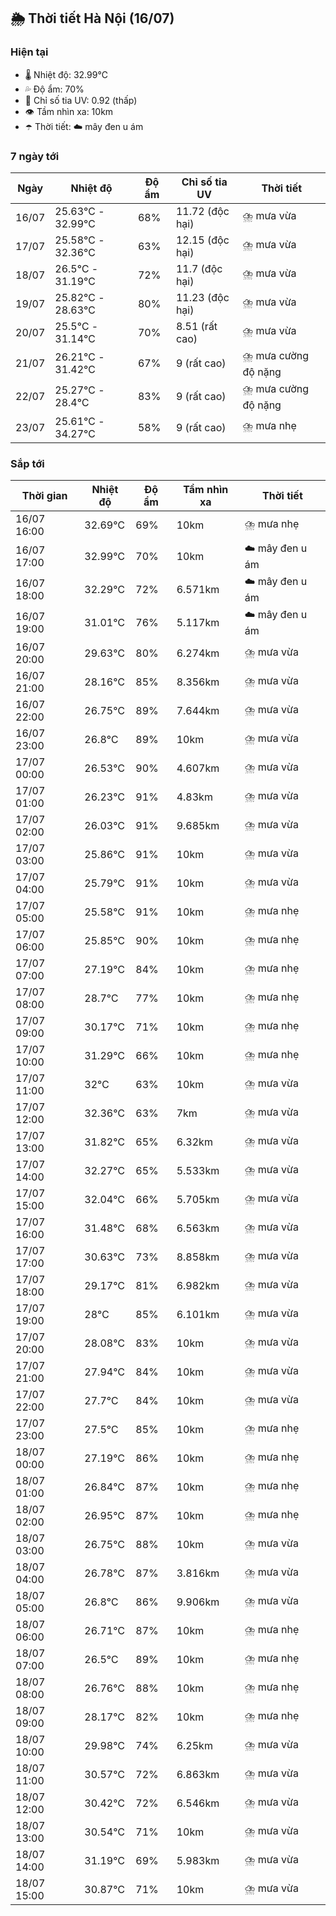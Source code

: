 ## 🌦️ Thời tiết Hà Nội (16/07)

### Hiện tại

- 🌡️ Nhiệt độ: 32.99℃
- 💦 Độ ẩm: 70%
- 🌟 Chỉ số tia UV: 0.92 (thấp)
- 👁️ Tầm nhìn xa: 10km
- ☂️ Thời tiết: ☁️ mây đen u ám

### 7 ngày tới

| Ngày | Nhiệt độ | Độ ẩm | Chỉ số tia UV | Thời tiết |
| --- | --- | --- | --- | --- |
| 16/07 | 25.63℃ - 32.99℃ | 68% | 11.72 (độc hại) | ⛈️ mưa vừa |
| 17/07 | 25.58℃ - 32.36℃ | 63% | 12.15 (độc hại) | ⛈️ mưa vừa |
| 18/07 | 26.5℃ - 31.19℃ | 72% | 11.7 (độc hại) | ⛈️ mưa vừa |
| 19/07 | 25.82℃ - 28.63℃ | 80% | 11.23 (độc hại) | ⛈️ mưa vừa |
| 20/07 | 25.5℃ - 31.14℃ | 70% | 8.51 (rất cao) | ⛈️ mưa vừa |
| 21/07 | 26.21℃ - 31.42℃ | 67% | 9 (rất cao) | ⛈️ mưa cường độ nặng |
| 22/07 | 25.27℃ - 28.4℃ | 83% | 9 (rất cao) | ⛈️ mưa cường độ nặng |
| 23/07 | 25.61℃ - 34.27℃ | 58% | 9 (rất cao) | ⛈️ mưa nhẹ |

### Sắp tới

| Thời gian | Nhiệt độ | Độ ẩm | Tầm nhìn xa | Thời tiết |
| --- | --- | --- | --- | --- |
| 16/07 16:00 | 32.69℃ | 69% | 10km | ⛈️ mưa nhẹ |
| 16/07 17:00 | 32.99℃ | 70% | 10km | ☁️ mây đen u ám |
| 16/07 18:00 | 32.29℃ | 72% | 6.571km | ☁️ mây đen u ám |
| 16/07 19:00 | 31.01℃ | 76% | 5.117km | ☁️ mây đen u ám |
| 16/07 20:00 | 29.63℃ | 80% | 6.274km | ⛈️ mưa vừa |
| 16/07 21:00 | 28.16℃ | 85% | 8.356km | ⛈️ mưa vừa |
| 16/07 22:00 | 26.75℃ | 89% | 7.644km | ⛈️ mưa vừa |
| 16/07 23:00 | 26.8℃ | 89% | 10km | ⛈️ mưa vừa |
| 17/07 00:00 | 26.53℃ | 90% | 4.607km | ⛈️ mưa vừa |
| 17/07 01:00 | 26.23℃ | 91% | 4.83km | ⛈️ mưa vừa |
| 17/07 02:00 | 26.03℃ | 91% | 9.685km | ⛈️ mưa vừa |
| 17/07 03:00 | 25.86℃ | 91% | 10km | ⛈️ mưa vừa |
| 17/07 04:00 | 25.79℃ | 91% | 10km | ⛈️ mưa vừa |
| 17/07 05:00 | 25.58℃ | 91% | 10km | ⛈️ mưa nhẹ |
| 17/07 06:00 | 25.85℃ | 90% | 10km | ⛈️ mưa nhẹ |
| 17/07 07:00 | 27.19℃ | 84% | 10km | ⛈️ mưa nhẹ |
| 17/07 08:00 | 28.7℃ | 77% | 10km | ⛈️ mưa nhẹ |
| 17/07 09:00 | 30.17℃ | 71% | 10km | ⛈️ mưa nhẹ |
| 17/07 10:00 | 31.29℃ | 66% | 10km | ⛈️ mưa nhẹ |
| 17/07 11:00 | 32℃ | 63% | 10km | ⛈️ mưa vừa |
| 17/07 12:00 | 32.36℃ | 63% | 7km | ⛈️ mưa vừa |
| 17/07 13:00 | 31.82℃ | 65% | 6.32km | ⛈️ mưa vừa |
| 17/07 14:00 | 32.27℃ | 65% | 5.533km | ⛈️ mưa vừa |
| 17/07 15:00 | 32.04℃ | 66% | 5.705km | ⛈️ mưa vừa |
| 17/07 16:00 | 31.48℃ | 68% | 6.563km | ⛈️ mưa vừa |
| 17/07 17:00 | 30.63℃ | 73% | 8.858km | ⛈️ mưa vừa |
| 17/07 18:00 | 29.17℃ | 81% | 6.982km | ⛈️ mưa vừa |
| 17/07 19:00 | 28℃ | 85% | 6.101km | ⛈️ mưa vừa |
| 17/07 20:00 | 28.08℃ | 83% | 10km | ⛈️ mưa vừa |
| 17/07 21:00 | 27.94℃ | 84% | 10km | ⛈️ mưa vừa |
| 17/07 22:00 | 27.7℃ | 84% | 10km | ⛈️ mưa vừa |
| 17/07 23:00 | 27.5℃ | 85% | 10km | ⛈️ mưa nhẹ |
| 18/07 00:00 | 27.19℃ | 86% | 10km | ⛈️ mưa nhẹ |
| 18/07 01:00 | 26.84℃ | 87% | 10km | ⛈️ mưa nhẹ |
| 18/07 02:00 | 26.95℃ | 87% | 10km | ⛈️ mưa nhẹ |
| 18/07 03:00 | 26.75℃ | 88% | 10km | ⛈️ mưa vừa |
| 18/07 04:00 | 26.78℃ | 87% | 3.816km | ⛈️ mưa vừa |
| 18/07 05:00 | 26.8℃ | 86% | 9.906km | ⛈️ mưa vừa |
| 18/07 06:00 | 26.71℃ | 87% | 10km | ⛈️ mưa nhẹ |
| 18/07 07:00 | 26.5℃ | 89% | 10km | ⛈️ mưa nhẹ |
| 18/07 08:00 | 26.76℃ | 88% | 10km | ⛈️ mưa nhẹ |
| 18/07 09:00 | 28.17℃ | 82% | 10km | ⛈️ mưa nhẹ |
| 18/07 10:00 | 29.98℃ | 74% | 6.25km | ⛈️ mưa vừa |
| 18/07 11:00 | 30.57℃ | 72% | 6.863km | ⛈️ mưa vừa |
| 18/07 12:00 | 30.42℃ | 72% | 6.546km | ⛈️ mưa vừa |
| 18/07 13:00 | 30.54℃ | 71% | 10km | ⛈️ mưa vừa |
| 18/07 14:00 | 31.19℃ | 69% | 5.983km | ⛈️ mưa vừa |
| 18/07 15:00 | 30.87℃ | 71% | 10km | ⛈️ mưa vừa |
